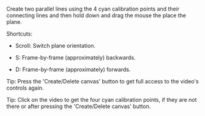 Create two parallel lines using the 4 cyan calibration points and their connecting lines and then hold down and drag the mouse the place the plane.

Shortcuts: 

* Scroll: Switch plane orientation. 

* S: Frame-by-frame (approximately) backwards. 

* D: Frame-by-frame (approximately) forwards.

Tip: Press the 'Create/Delete canvas' button to get full access to the video's controls again.

Tip: Click on the video to get the four cyan calibration points, if they are not there or after pressing the 'Create/Delete canvas' button.
